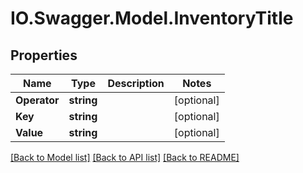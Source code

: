 # IO.Swagger.Model.InventoryTitle
## Properties

Name | Type | Description | Notes
------------ | ------------- | ------------- | -------------
**Operator** | **string** |  | [optional] 
**Key** | **string** |  | [optional] 
**Value** | **string** |  | [optional] 

[[Back to Model list]](../README.md#documentation-for-models) [[Back to API list]](../README.md#documentation-for-api-endpoints) [[Back to README]](../README.md)


